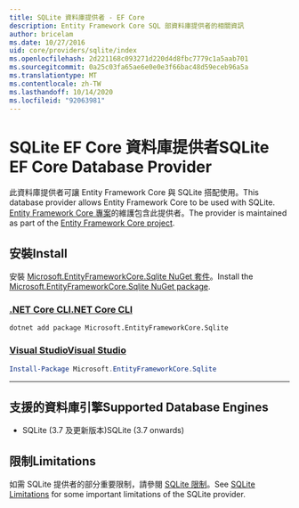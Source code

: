 ```yaml
---
title: SQLite 資料庫提供者 - EF Core
description: Entity Framework Core SQL 部資料庫提供者的相關資訊
author: bricelam
ms.date: 10/27/2016
uid: core/providers/sqlite/index
ms.openlocfilehash: 2d221168c093271d220d4d8fbc7779c1a5aab701
ms.sourcegitcommit: 0a25c03fa65ae6e0e0e3f66bac48d59eceb96a5a
ms.translationtype: MT
ms.contentlocale: zh-TW
ms.lasthandoff: 10/14/2020
ms.locfileid: "92063981"
---
```

# <a name="sqlite-ef-core-database-provider"></a><span data-ttu-id="e3e9a-103">SQLite EF Core 資料庫提供者</span><span class="sxs-lookup"><span data-stu-id="e3e9a-103">SQLite EF Core Database Provider</span></span>

<span data-ttu-id="e3e9a-104">此資料庫提供者可讓 Entity Framework Core 與 SQLite 搭配使用。</span><span class="sxs-lookup"><span data-stu-id="e3e9a-104">This database provider allows Entity Framework Core to be used with SQLite.</span></span> <span data-ttu-id="e3e9a-105">[Entity Framework Core 專案](https://github.com/aspnet/EntityFrameworkCore)的維護包含此提供者。</span><span class="sxs-lookup"><span data-stu-id="e3e9a-105">The provider is maintained as part of the [Entity Framework Core project](https://github.com/aspnet/EntityFrameworkCore).</span></span>

## <a name="install"></a><span data-ttu-id="e3e9a-106">安裝</span><span class="sxs-lookup"><span data-stu-id="e3e9a-106">Install</span></span>

<span data-ttu-id="e3e9a-107">安裝 [Microsoft.EntityFrameworkCore.Sqlite NuGet 套件](https://www.nuget.org/packages/Microsoft.EntityFrameworkCore.Sqlite/)。</span><span class="sxs-lookup"><span data-stu-id="e3e9a-107">Install the [Microsoft.EntityFrameworkCore.Sqlite NuGet package](https://www.nuget.org/packages/Microsoft.EntityFrameworkCore.Sqlite/).</span></span>

### <a name="net-core-cli"></a>[<span data-ttu-id="e3e9a-108">.NET Core CLI</span><span class="sxs-lookup"><span data-stu-id="e3e9a-108">.NET Core CLI</span></span>](#tab/dotnet-core-cli)

```dotnetcli
dotnet add package Microsoft.EntityFrameworkCore.Sqlite
```

### <a name="visual-studio"></a>[<span data-ttu-id="e3e9a-109">Visual Studio</span><span class="sxs-lookup"><span data-stu-id="e3e9a-109">Visual Studio</span></span>](#tab/vs)

```powershell
Install-Package Microsoft.EntityFrameworkCore.Sqlite
```

***

## <a name="supported-database-engines"></a><span data-ttu-id="e3e9a-110">支援的資料庫引擎</span><span class="sxs-lookup"><span data-stu-id="e3e9a-110">Supported Database Engines</span></span>

* <span data-ttu-id="e3e9a-111">SQLite (3.7 及更新版本)</span><span class="sxs-lookup"><span data-stu-id="e3e9a-111">SQLite (3.7 onwards)</span></span>

## <a name="limitations"></a><span data-ttu-id="e3e9a-112">限制</span><span class="sxs-lookup"><span data-stu-id="e3e9a-112">Limitations</span></span>

<span data-ttu-id="e3e9a-113">如需 SQLite 提供者的部分重要限制，請參閱 [SQLite 限制](xref:core/providers/sqlite/limitations)。</span><span class="sxs-lookup"><span data-stu-id="e3e9a-113">See [SQLite Limitations](xref:core/providers/sqlite/limitations) for some important limitations of the SQLite provider.</span></span>
